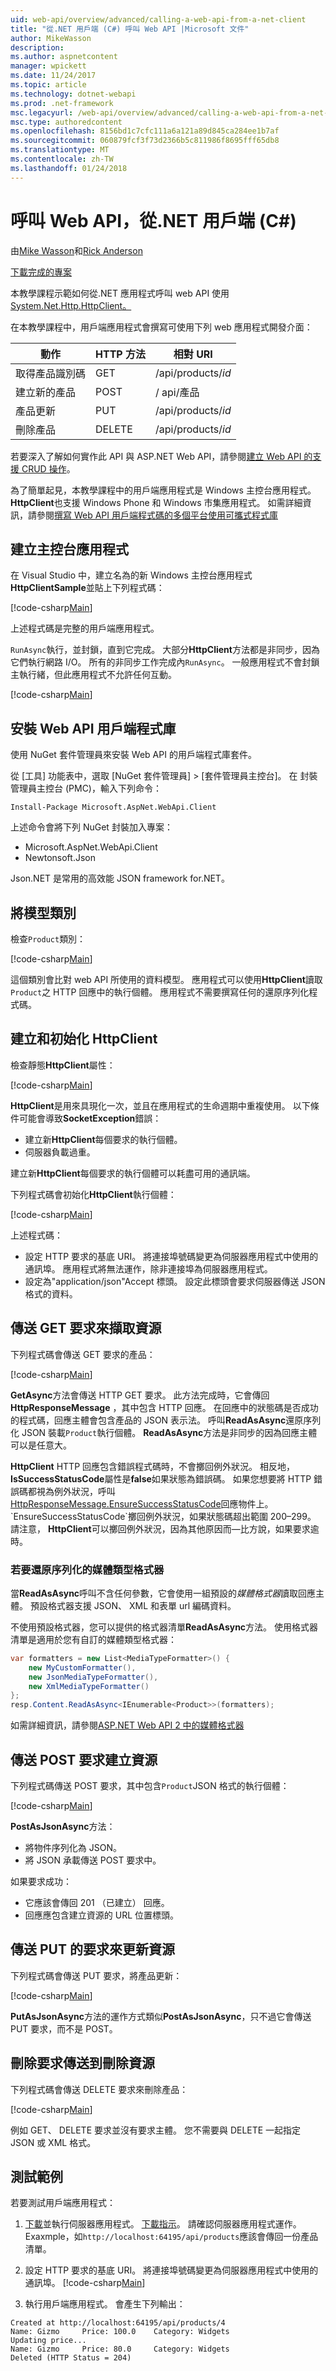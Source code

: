 ```yaml
---
uid: web-api/overview/advanced/calling-a-web-api-from-a-net-client
title: "從.NET 用戶端 (C#) 呼叫 Web API |Microsoft 文件"
author: MikeWasson
description: 
ms.author: aspnetcontent
manager: wpickett
ms.date: 11/24/2017
ms.topic: article
ms.technology: dotnet-webapi
ms.prod: .net-framework
msc.legacyurl: /web-api/overview/advanced/calling-a-web-api-from-a-net-client
msc.type: authoredcontent
ms.openlocfilehash: 8156bd1c7cfc111a6a121a89d845ca284ee1b7af
ms.sourcegitcommit: 060879fcf3f73d2366b5c811986f8695fff65db8
ms.translationtype: MT
ms.contentlocale: zh-TW
ms.lasthandoff: 01/24/2018
---
```

<a name="call-a-web-api-from-a-net-client-c"></a>呼叫 Web API，從.NET 用戶端 (C#)
====================
由[Mike Wasson](https://github.com/MikeWasson)和[Rick Anderson](https://twitter.com/RickAndMSFT)

[下載完成的專案](https://github.com/aspnet/Docs/tree/master/aspnet/web-api/overview/advanced/calling-a-web-api-from-a-net-client/sample)

本教學課程示範如何從.NET 應用程式呼叫 web API 使用[System.Net.Http.HttpClient。](https://msdn.microsoft.com/library/system.net.http.httpclient(v=vs.110).aspx)

在本教學課程中，用戶端應用程式會撰寫可使用下列 web 應用程式開發介面：

| 動作 | HTTP 方法 | 相對 URI |
| --- | --- | --- |
| 取得產品識別碼 | GET | /api/products/*id* |
| 建立新的產品 | POST | / api/產品 |
| 產品更新 | PUT | /api/products/*id* |
| 刪除產品 | DELETE | /api/products/*id* |

若要深入了解如何實作此 API 與 ASP.NET Web API，請參閱[建立 Web API 的支援 CRUD 操作](xref:web-api/overview/getting-started-with-aspnet-web-api/tutorial-your-first-web-api
)。

為了簡單起見，本教學課程中的用戶端應用程式是 Windows 主控台應用程式。 **HttpClient**也支援 Windows Phone 和 Windows 市集應用程式。 如需詳細資訊，請參閱[撰寫 Web API 用戶端程式碼的多個平台使用可攜式程式庫](https://blogs.msdn.com/b/webdev/archive/2013/07/19/writing-web-api-client-code-for-multiple-platforms-using-portable-libraries.aspx)

<a id="CreateConsoleApp"></a>
## <a name="create-the-console-application"></a>建立主控台應用程式

在 Visual Studio 中，建立名為的新 Windows 主控台應用程式**HttpClientSample**並貼上下列程式碼：

[!code-csharp[Main](calling-a-web-api-from-a-net-client/sample/client/Program.cs?name=snippet_all)]

上述程式碼是完整的用戶端應用程式。

`RunAsync`執行，並封鎖，直到它完成。 大部分**HttpClient**方法都是非同步，因為它們執行網路 I/O。 所有的非同步工作完成內`RunAsync`。 一般應用程式不會封鎖主執行緒，但此應用程式不允許任何互動。

[!code-csharp[Main](calling-a-web-api-from-a-net-client/sample/client/Program.cs?name=snippet_run)]

<a id="InstallClientLib"></a>
## <a name="install-the-web-api-client-libraries"></a>安裝 Web API 用戶端程式庫

使用 NuGet 套件管理員來安裝 Web API 的用戶端程式庫套件。

從 [工具] 功能表中，選取 [NuGet 套件管理員] > [套件管理員主控台]。 在 封裝管理員主控台 (PMC)，輸入下列命令：

`Install-Package Microsoft.AspNet.WebApi.Client`

上述命令會將下列 NuGet 封裝加入專案：

* Microsoft.AspNet.WebApi.Client
* Newtonsoft.Json

Json.NET 是常用的高效能 JSON framework for.NET。

<a id="AddModelClass"></a>
## <a name="add-a-model-class"></a>將模型類別

檢查`Product`類別：

[!code-csharp[Main](calling-a-web-api-from-a-net-client/sample/client/Program.cs?name=snippet_prod)]

這個類別會比對 web API 所使用的資料模型。 應用程式可以使用**HttpClient**讀取`Product`之 HTTP 回應中的執行個體。 應用程式不需要撰寫任何的還原序列化程式碼。

<a id="InitClient"></a>
## <a name="create-and-initialize-httpclient"></a>建立和初始化 HttpClient

檢查靜態**HttpClient**屬性：

[!code-csharp[Main](calling-a-web-api-from-a-net-client/sample/client/Program.cs?name=snippet_HttpClient)]

**HttpClient**是用來具現化一次，並且在應用程式的生命週期中重複使用。 以下條件可能會導致**SocketException**錯誤：

* 建立新**HttpClient**每個要求的執行個體。
* 伺服器負載過重。

建立新**HttpClient**每個要求的執行個體可以耗盡可用的通訊端。

下列程式碼會初始化**HttpClient**執行個體：

[!code-csharp[Main](calling-a-web-api-from-a-net-client/sample/client/Program.cs?name=snippet5)]

上述程式碼：

* 設定 HTTP 要求的基底 URI。 將連接埠號碼變更為伺服器應用程式中使用的通訊埠。 應用程式將無法運作，除非連接埠為伺服器應用程式。
* 設定為"application/json"Accept 標頭。 設定此標頭會要求伺服器傳送 JSON 格式的資料。

<a id="GettingResource"></a>
## <a name="send-a-get-request-to-retrieve-a-resource"></a>傳送 GET 要求來擷取資源

下列程式碼會傳送 GET 要求的產品：

[!code-csharp[Main](calling-a-web-api-from-a-net-client/sample/client/Program.cs?name=snippet_GetProductAsync)]

**GetAsync**方法會傳送 HTTP GET 要求。 此方法完成時，它會傳回**HttpResponseMessage** ，其中包含 HTTP 回應。 在回應中的狀態碼是否成功的程式碼，回應主體會包含產品的 JSON 表示法。 呼叫**ReadAsAsync**還原序列化 JSON 裝載`Product`執行個體。 **ReadAsAsync**方法是非同步的因為回應主體可以是任意大。

**HttpClient** HTTP 回應包含錯誤程式碼時，不會擲回例外狀況。 相反地， **IsSuccessStatusCode**屬性是**false**如果狀態為錯誤碼。 如果您想要將 HTTP 錯誤碼都視為例外狀況，呼叫[HttpResponseMessage.EnsureSuccessStatusCode](https://msdn.microsoft.com/library/system.net.http.httpresponsemessage.ensuresuccessstatuscode(v=vs.110).aspx)回應物件上。 `EnsureSuccessStatusCode`擲回例外狀況，如果狀態碼超出範圍 200&ndash;299。 請注意， **HttpClient**可以擲回例外狀況，因為其他原因而&mdash;比方說，如果要求逾時。

<a id="MediaTypeFormatters"></a>
### <a name="media-type-formatters-to-deserialize"></a>若要還原序列化的媒體類型格式器

當**ReadAsAsync**呼叫不含任何參數，它會使用一組預設的*媒體格式器*讀取回應主體。 預設格式器支援 JSON、 XML 和表單 url 編碼資料。

不使用預設格式器，您可以提供的格式器清單**ReadAsAsync**方法。  使用格式器清單是適用於您有自訂的媒體類型格式器：

```csharp
var formatters = new List<MediaTypeFormatter>() {
    new MyCustomFormatter(),
    new JsonMediaTypeFormatter(),
    new XmlMediaTypeFormatter()
};
resp.Content.ReadAsAsync<IEnumerable<Product>>(formatters);
```

如需詳細資訊，請參閱[ASP.NET Web API 2 中的媒體格式器](../formats-and-model-binding/media-formatters.md)

## <a name="sending-a-post-request-to-create-a-resource"></a>傳送 POST 要求建立資源

下列程式碼傳送 POST 要求，其中包含`Product`JSON 格式的執行個體：

[!code-csharp[Main](calling-a-web-api-from-a-net-client/sample/client/Program.cs?name=snippet_CreateProductAsync)]

**PostAsJsonAsync**方法：

* 將物件序列化為 JSON。
* 將 JSON 承載傳送 POST 要求中。

如果要求成功：

* 它應該會傳回 201 （已建立） 回應。
* 回應應包含建立資源的 URL 位置標頭。

<a id="PuttingResource"></a>
## <a name="sending-a-put-request-to-update-a-resource"></a>傳送 PUT 的要求來更新資源

下列程式碼會傳送 PUT 要求，將產品更新：

[!code-csharp[Main](calling-a-web-api-from-a-net-client/sample/client/Program.cs?name=snippet_UpdateProductAsync)]

**PutAsJsonAsync**方法的運作方式類似**PostAsJsonAsync**，只不過它會傳送 PUT 要求，而不是 POST。

<a id="DeletingResource"></a>
## <a name="sending-a-delete-request-to-delete-a-resource"></a>刪除要求傳送到刪除資源

下列程式碼會傳送 DELETE 要求來刪除產品：

[!code-csharp[Main](calling-a-web-api-from-a-net-client/sample/client/Program.cs?name=snippet_DeleteProductAsync)]

例如 GET、 DELETE 要求並沒有要求主體。 您不需要與 DELETE 一起指定 JSON 或 XML 格式。

## <a name="test-the-sample"></a>測試範例

若要測試用戶端應用程式：

1. [下載](https://github.com/aspnet/Docs/tree/master/aspnet/web-api/overview/advanced/calling-a-web-api-from-a-net-client/sample/server)並執行伺服器應用程式。 [下載指示](https://docs.microsoft.com/aspnet/core/tutorials/#how-to-download-a-sample)。 請確認伺服器應用程式運作。 Exaxmple，如`http://localhost:64195/api/products`應該會傳回一份產品清單。
2. 設定 HTTP 要求的基底 URI。 將連接埠號碼變更為伺服器應用程式中使用的通訊埠。
    [!code-csharp[Main](calling-a-web-api-from-a-net-client/sample/client/Program.cs?name=snippet5&highlight=2)]

3. 執行用戶端應用程式。 會產生下列輸出：

 ```console
 Created at http://localhost:64195/api/products/4
Name: Gizmo     Price: 100.0    Category: Widgets
Updating price...
Name: Gizmo     Price: 80.0     Category: Widgets
Deleted (HTTP Status = 204)
```
